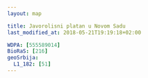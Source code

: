 ```yaml
---
layout: map

title: Javorolisni platan u Novom Sadu
last_modified_at: 2018-05-21T19:19:18+02:00

WDPA: [555589014]
BioRaS: [216]
geoSrbija:
  L1_182: [51]
---
```

